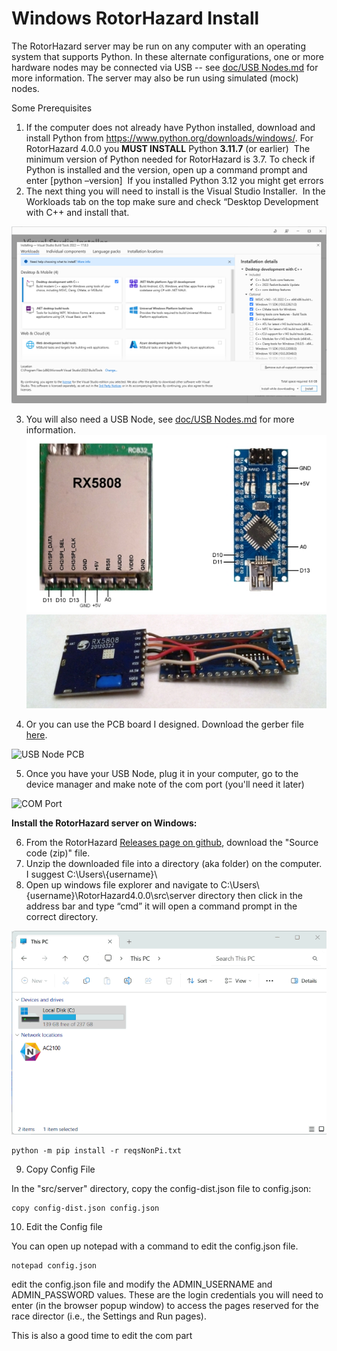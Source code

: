 # **Windows RotorHazard Install**&#x20;

The RotorHazard server may be run on any computer with an operating system that supports Python. In these alternate configurations, one or more hardware nodes may be connected via USB -- see [doc/USB Nodes.md](https://github.com/RotorHazard/RotorHazard/blob/v4.0.0/doc/USB%20Nodes.md) for more information. The server may also be run using simulated (mock) nodes.

Some Prerequisites

1. If the computer does not already have Python installed, download and install Python from <https://www.python.org/downloads/windows/>. For RotorHazard 4.0.0 you **MUST INSTALL** Python **3.11.7** (or earlier)  The minimum version of Python needed for RotorHazard is 3.7. To check if Python is installed and the version, open up a command prompt and enter \[python –version]  If you installed Python 3.12 you might get errors
2. The next thing you will need to install is the Visual Studio Installer.  In the Workloads tab on the top make sure and check “Desktop Development with C++ and install that.
   
![Visual Studio Install](img/C++.png)

3. You will also need a USB Node, see [doc/USB Nodes.md](https://github.com/RotorHazard/RotorHazard/blob/v4.0.0/doc/USB%20Nodes.md) for more information.
![USB Node](img/USB_node_wiring.jpg)  ![USB Node](img/USB_node_built1.jpg) 

4. Or you can use the PCB board I designed.  Download the gerber file [here](files/Gerber_PCB_Final_2023-12-11.zip "download").

![USB Node PCB](img/pcb%20board.gif)

5.  Once you have your USB Node, plug it in your computer, go to the device manager and make note of the com port (you'll need it later)

![COM Port](img/com.gif)

**Install the RotorHazard server on Windows:**

6. From the RotorHazard [Releases page on github](https://github.com/RotorHazard/RotorHazard/releases), download the "Source code (zip)" file.
7. Unzip the downloaded file into a directory (aka folder) on the computer.  I suggest C:\Users\\{username}\\
8. Open up windows file explorer and navigate to C:\Users\\{username}\RotorHazard4.0.0\src\server directory then click in the address bar and type “cmd” it will open a command prompt in the correct directory.

![COM Port](img/CMD.gif)

```
python -m pip install -r reqsNonPi.txt
```

9. Copy Config File

In the "src/server" directory, copy the config-dist.json file to config.json:

```
copy config-dist.json config.json
```

10.  Edit the Config file

You can open up notepad with a command to edit the config.json file.

```
notepad config.json
```

edit the config.json file and modify the ADMIN\_USERNAME and ADMIN\_PASSWORD values. These are the login credentials you will need to enter (in the browser popup window) to access the pages reserved for the race director (i.e., the Settings and Run pages).

This is also a good time to edit the com part
